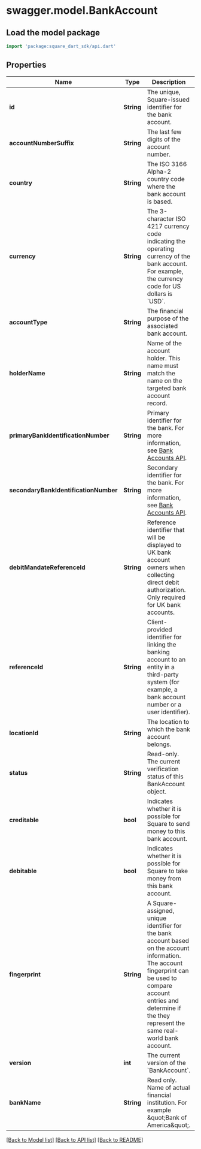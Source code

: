 # swagger.model.BankAccount

## Load the model package
```dart
import 'package:square_dart_sdk/api.dart'
```

## Properties
Name | Type | Description | Notes
------------ | ------------- | ------------- | -------------
**id** | **String** | The unique, Square-issued identifier for the bank account. | [default to null]
**accountNumberSuffix** | **String** | The last few digits of the account number. | [default to null]
**country** | **String** | The ISO 3166 Alpha-2 country code where the bank account is based. | [default to null]
**currency** | **String** | The 3-character ISO 4217 currency code indicating the operating currency of the bank account. For example, the currency code for US dollars is &#x60;USD&#x60;. | [default to null]
**accountType** | **String** | The financial purpose of the associated bank account. | [default to null]
**holderName** | **String** | Name of the account holder. This name must match the name  on the targeted bank account record. | [default to null]
**primaryBankIdentificationNumber** | **String** | Primary identifier for the bank. For more information, see  [Bank Accounts API](https://developer.squareup.com/docs/bank-accounts-api). | [default to null]
**secondaryBankIdentificationNumber** | **String** | Secondary identifier for the bank. For more information, see  [Bank Accounts API](https://developer.squareup.com/docs/bank-accounts-api). | [optional] [default to null]
**debitMandateReferenceId** | **String** | Reference identifier that will be displayed to UK bank account owners when collecting direct debit authorization. Only required for UK bank accounts. | [optional] [default to null]
**referenceId** | **String** | Client-provided identifier for linking the banking account to an entity in a third-party system (for example, a bank account number or a user identifier). | [optional] [default to null]
**locationId** | **String** | The location to which the bank account belongs. | [optional] [default to null]
**status** | **String** | Read-only. The current verification status of this BankAccount object. | [default to null]
**creditable** | **bool** | Indicates whether it is possible for Square to send money to this bank account. | [default to null]
**debitable** | **bool** | Indicates whether it is possible for Square to take money from this  bank account. | [default to null]
**fingerprint** | **String** | A Square-assigned, unique identifier for the bank account based on the account information. The account fingerprint can be used to compare account entries and determine if the they represent the same real-world bank account. | [optional] [default to null]
**version** | **int** | The current version of the &#x60;BankAccount&#x60;. | [optional] [default to null]
**bankName** | **String** | Read only. Name of actual financial institution.  For example \&quot;Bank of America\&quot;. | [optional] [default to null]

[[Back to Model list]](../README.md#documentation-for-models) [[Back to API list]](../README.md#documentation-for-api-endpoints) [[Back to README]](../README.md)

